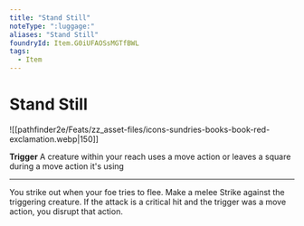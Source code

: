 ```yaml
---
title: "Stand Still"
noteType: ":luggage:"
aliases: "Stand Still"
foundryId: Item.G0iUFAOSsMGTfBWL
tags:
  - Item
---
```


# Stand Still
![[pathfinder2e/Feats/zz_asset-files/icons-sundries-books-book-red-exclamation.webp|150]]

**Trigger** A creature within your reach uses a move action or leaves a square during a move action it's using

* * *

You strike out when your foe tries to flee. Make a melee Strike against the triggering creature. If the attack is a critical hit and the trigger was a move action, you disrupt that action.
